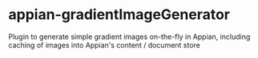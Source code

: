 # appian-gradientImageGenerator
Plugin to generate simple gradient images on-the-fly in Appian, including caching of images into Appian's content / document store
